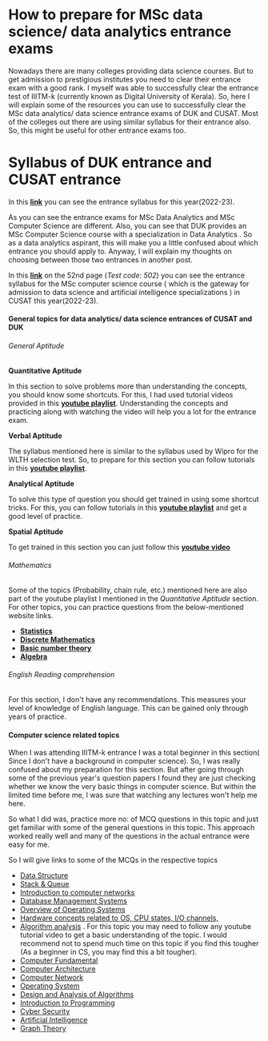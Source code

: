 # How to prepare for MSc data science/ data analytics entrance exams


Nowadays there are many colleges providing data science courses. But to get admission to prestigious  institutes you need to clear their entrance exam with a good rank. I myself was able to successfully clear the entrance test of IIITM-k (currently known as Digital University of Kerala). So, here I will explain some of  the resources you can use to successfully clear the MSc data analytics/ data science entrance exams of DUK and CUSAT. Most of the colleges out there are using similar syllabus for their entrance also. So, this might be useful for other entrance exams too. 

# Syllabus of DUK entrance and CUSAT entrance

In this **[link](https://duk.ac.in/wp-content/uploads/2022/03/Digital-University-Aptitude-Test-DUAT-2022-Syllabus.pdf)** you can see the entrance syllabus for this year(2022-23).

As you can see the entrance exams for MSc Data Analytics and MSc Computer Science are different. Also, you can see that DUK provides an MSc Computer Science course with a specialization in Data Analytics . So as a data analytics aspirant, this will make you a little confused about which entrance you should apply to. 
Anyway, I will explain my thoughts on choosing between those two entrances in another post. 

In this **[link](https://admissions.cusat.ac.in/pros_2020)** on the 52nd page (*Test code: 502*) you can see the entrance syllabus for the MSc computer science course ( which is the gateway for admission to data science and artificial intelligence specializations ) in CUSAT this year(2022-23).

#### General topics for data analytics/ data science entrances of CUSAT and DUK 

###### General Aptitude
**Quantitative Aptitude**

In this section to solve problems more than understanding the concepts, you should know some shortcuts. For this, I had used tutorial videos provided in this **[youtube playlist](https://www.youtube.com/playlist?list=PLpyc33gOcbVA4qXMoQ5vmhefTruk5t9lt)**. Understanding the concepts and practicing along with watching the video will help you a lot for the entrance exam. 

**Verbal Aptitude**

The syllabus mentioned here is similar to the syllabus used by Wipro for the WLTH selection test. So, to prepare for this section you can follow tutorials in this **[youtube playlist](https://www.youtube.com/playlist?list=PL8EHEKsT4Gn6MubILtWDl_pwx_6dcIWbq)**. 

**Analytical Aptitude**

To solve this type of question you should get trained in using some shortcut tricks. For this, you can follow tutorials in this **[youtube playlist](https://www.youtube.com/playlist?list=PLpyc33gOcbVADMKqylI__O_O_RMeHTyNK)** and get a good level of practice.

**Spatial Aptitude**

To get trained in this section you can just follow this **[youtube video](https://www.youtube.com/watch?v=1KIguWBm7Ro)**

###### Mathematics

Some of the topics (Probability, chain rule, etc.) mentioned here are also part of the youtube playlist I mentioned in the *Quantitative Aptitude* section. 
For other topics, you can practice questions from the below-mentioned website links.
* **[Statistics](https://www.javatpoint.com/statistics-mcq)**
* **[Discrete Mathematics](https://www.javatpoint.com/discrete-mathematics-mcq)**
* **[Basic number theory](https://engineeringinterviewquestions.com/mcqs-on-number-theory-prime-numbers-answers/)**
* **[Algebra ](https://www.examsbook.com/algebra-questions-and-answers-for-competitive-exams)**

###### English Reading comprehension

For this section, I don't have any recommendations. This measures your level of knowledge of English language. This can be gained only through years of practice. 

#### Computer science related topics  

When I was attending IIITM-k entrance I was a total beginner in this section( Since I don't have a background in computer science). So, I was really confused about my preparation for this section. But after going through some of the previous year's question papers I found they are just checking whether we know the very basic things in computer science. But within the limited time before me, I was sure that watching any lectures won't help me here. 

So what I did was, practice more no: of MCQ questions in this topic and just get familiar with some of the general questions in this topic. This approach worked really well and many of the questions in the actual entrance were easy for me.

So I will give links to some of the MCQs in the respective topics
* [Data Structure](https://www.javatpoint.com/data-structure-mcq)
* [Stack & Queue](https://www.gkseries.com/computer-engineering/data-structure/multiple-choice-questions-and-answers-6)
* [Introduction to computer networks](https://www.javatpoint.com/computer-network-mcq)
* [Database Management Systems ](https://www.javatpoint.com/dbms-mcq)
* [Overview of Operating Systems](https://www.javatpoint.com/operating-system-mcq)
* [Hardware concepts related to OS, CPU states, I/O channels,](https://www.interviewbit.com/operating-system-mcq/)
* [Algorithm analysis](https://www.geeksforgeeks.org/algorithms-gq/analysis-of-algorithms-gq/) . For this topic you may need to follow any youtube tutorial video to get a basic understanding of the topic. I would recommend not to spend much time on this topic if you find this tougher (As a beginner in CS, you may find this a bit tougher).
* [Computer Fundamental](https://www.javatpoint.com/computer-fundamental-mcq)
* [Computer Architecture](https://www.javatpoint.com/computer-architecture-mcq)
* [Computer Network](https://www.javatpoint.com/computer-network-mcq)
* [Operating System](https://www.javatpoint.com/operating-system-mcq)
* [Design and Analysis of Algorithms](https://www.interviewbit.com/daa-mcq/)
* [Introduction to Programming ](https://t4tutorials.com/mcqs-of-introduction-to-programming/)
* [Cyber Security](https://www.javatpoint.com/cyber-security-mcq)
* [Artificial Intelligence](https://www.javatpoint.com/artificial-intelligence-mcq)
* [Graph Theory](https://www.sanfoundry.com/data-structure-questions-answers-graph/)
